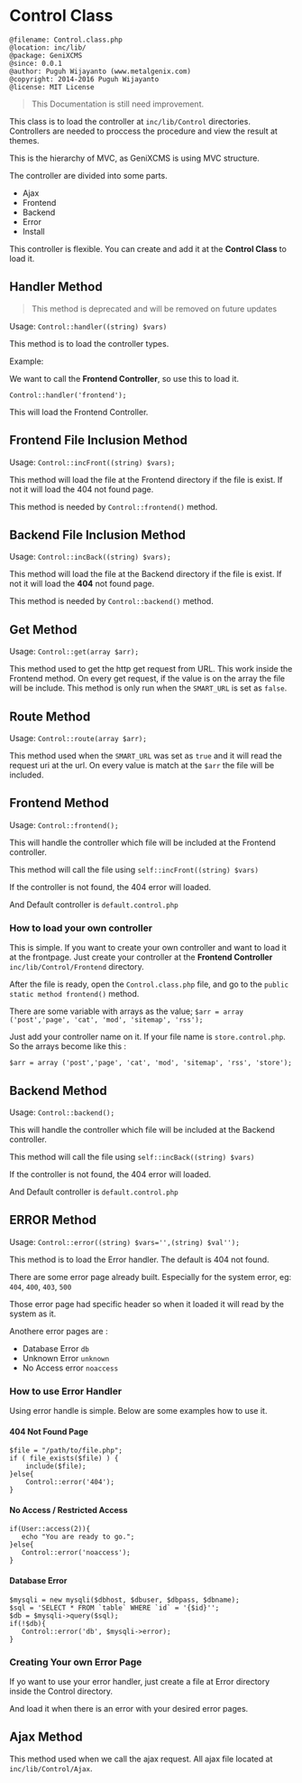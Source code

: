 # Control Class

```
@filename: Control.class.php
@location: inc/lib/
@package: GeniXCMS
@since: 0.0.1
@author: Puguh Wijayanto (www.metalgenix.com)
@copyright: 2014-2016 Puguh Wijayanto
@license: MIT License
```

> This Documentation is still need improvement.

This class is to load the controller at `inc/lib/Control` directories. Controllers are needed to proccess the procedure and view the result at themes. 

This is the hierarchy of MVC, as GeniXCMS is using MVC structure. 

The controller are divided into some parts.

- Ajax
- Frontend
- Backend
- Error
- Install

This controller is flexible. You can create and add it at the **Control Class** to load it. 

## Handler Method

> This method is deprecated and will be removed on future updates

Usage: `Control::handler((string) $vars)`

This method is to load the controller types.

Example: 

We want to call the **Frontend Controller**, so use this to load it. 

`Control::handler('frontend');`

This will load the Frontend Controller.

## Frontend File Inclusion Method

Usage: `Control::incFront((string) $vars);`

This method will load the file at the Frontend directory if the file is exist. If not it will load the 404 not found page. 

This method is needed by `Control::frontend()` method. 



## Backend File Inclusion Method

Usage: `Control::incBack((string) $vars);`

This method will load the file at the Backend directory if the file is exist. If not it will load the **404** not found page. 

This method is needed by `Control::backend()` method. 

## Get Method 

Usage: `Control::get(array $arr);`

This method used to get the http get request from URL. This work inside the Frontend method. On every get request, if the value is on the array the file will be include. This method is only run when the `SMART_URL` is set as `false`.

## Route Method

Usage: `Control::route(array $arr);`

This method used when the `SMART_URL` was set as `true` and it will read the request uri at the url. On every value is match at the `$arr` the file will be included.


## Frontend Method

Usage: `Control::frontend();`

This will handle the controller which file will be included at the Frontend controller.

This method will call the file using `self::incFront((string) $vars)`

If the controller is not found, the 404 error will loaded.

And Default controller is `default.control.php`


### How to load your own controller

This is simple. If you want to create your own controller and want to load it at the frontpage. Just create your controller at the **Frontend Controller** `inc/lib/Control/Frontend` directory. 

After the file is ready, open the `Control.class.php` file, and go to the `public static method frontend()` method. 

There are some variable with arrays as the value; 
`$arr = array ('post','page', 'cat', 'mod', 'sitemap', 'rss');`

Just add your controller name on it. If your file name is `store.control.php`. So the arrays become like this :

`$arr = array ('post','page', 'cat', 'mod', 'sitemap', 'rss', 'store');`


## Backend Method

Usage: `Control::backend();`

This will handle the controller which file will be included at the Backend controller.

This method will call the file using `self::incBack((string) $vars)`

If the controller is not found, the 404 error will loaded.

And Default controller is `default.control.php`



## ERROR Method

Usage: `Control::error((string) $vars='',(string) $val'');`


This method is to load the Error handler. The default is 404 not found. 

There are some error page already built. Especially for the system error, eg: `404`, `400`, `403`, `500`

Those error page had specific header so when it loaded it will read by the system as it.

Anothere error pages are : 

- Database Error `db`
- Unknown Error `unknown`
- No Access error `noaccess`

### How to use Error Handler

Using error handle is simple. Below are some examples how to use it.

#### 404 Not Found Page
```
$file = "/path/to/file.php";
if ( file_exists($file) ) {
    include($file);
}else{
    Control::error('404');
}
```


#### No Access / Restricted Access

```
if(User::access(2)){
   echo "You are ready to go.";
}else{
   Control::error('noaccess');
}
```


#### Database Error 

```
$mysqli = new mysqli($dbhost, $dbuser, $dbpass, $dbname);
$sql = 'SELECT * FROM `table` WHERE `id` = '{$id}'';
$db = $mysqli->query($sql);
if(!$db){
   Control::error('db', $mysqli->error);
}
```



### Creating Your own Error Page

If yo want to use your error handler, just create a file at Error directory inside the Control directory.

And load it when there is an error with your desired error pages.


## Ajax Method

This method used when we call the ajax request. All ajax file located at `inc/lib/Control/Ajax`. 

